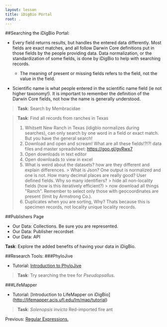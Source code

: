 ```yaml
---
layout: lesson
title: iDigBio Portal
root: .
---
```


##Searching the iDigBio Portal:

- Every field returns results, but handles the entered data differently. Most fields are exact matches, and all follow Darwin Core definitions put in those fields by the people providing data. Data normalization, or the standardization of some fields, is done by iDigBio to help with searching records. 
	- The meaning of present or missing fields refers to the field, not the value in the field.

- Scientific name is what people entered in the scientific name field (ie not higher taxonomy!). It is important to remember the definition of the Darwin Core fields, not how the name is generally understood.

> **Task**: Search by Membracidae
	

 

> **Task**: Find all records from ranches in Texas
>
> 1.  Whitsett New Ranch in Texas (idigbio normalizes during searches), can only search by one word in a field or exact match. But you have the general search!
> 2. Download and open and scream! What are all these fields!?!?!
	data files and master spreadsheet: https://goo.gl/gyRwx7
> 3.  Open downloads in text editor
> 3. Open downloads to view in excel
> 3. What is weird about the datasets? how are they different and explain differences.
		> What is Json? One output is normalized and one is not. How many decimal places are really good? User defined fields. Why so many identifiers?
		> hide all non-locality fields (how is this iteratively efficient?)
		> now download all things "Ranch". Remember to select only those with geocoordinates are present (limit by Armstrong Co.).
> 3. Duplicates when you are sorting, Why? Thats because this is specimen records, not locality unique locality records.


##Publishers Page
*  Our Data: Collections. Be sure you are represented.
*  Our Data: Publisher recordset
*  Our Data: API

**Task**: Explore the added benefits of having your data in iDigBio.

##Research Tools:
###PhyloJive
  - Tutorial: [Introduction to PhyloJive](http://phylojive.acis.ufl.edu/PhyloJive/Tutorial.jsp)

>**Task**: Try searching the tree for *Pseudopsallus*.

###LifeMapper
  - Tutorial: [Introduction to LifeMapper on iDigBio] (http://lifemapper.acis.ufl.edu/lm/map/tutorial)

>**Task**: *Solenopsis invicta* Red-imported fire ant





Previous: [Regular Expressions.](08-regular-expressions.html)